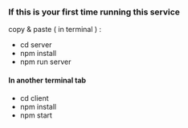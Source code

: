 ### If this is your first time running this service
copy & paste ( in terminal ) : 

- cd server
- npm install 
- npm run server
#### In another terminal tab
- cd client
- npm install
- npm start
